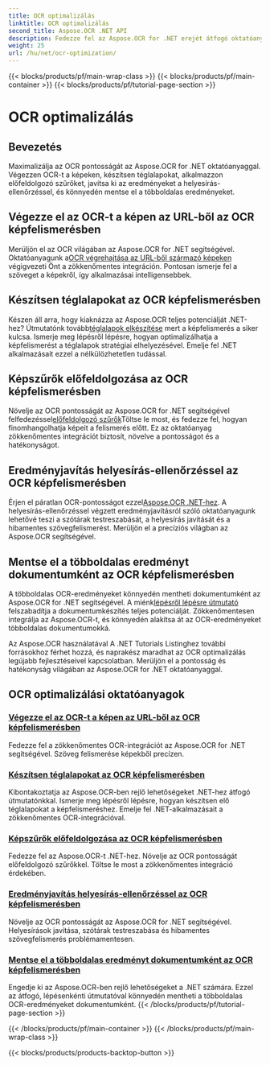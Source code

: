 ```yaml
---
title: OCR optimalizálás
linktitle: OCR optimalizálás
second_title: Aspose.OCR .NET API
description: Fedezze fel az Aspose.OCR for .NET erejét átfogó oktatóanyagainkkal. Akár tapasztalt fejlesztő, akár kezdő vagy, ezek az útmutatók feldobják az OCR-játékodat.
weight: 25
url: /hu/net/ocr-optimization/
---
```


{{< blocks/products/pf/main-wrap-class >}}
{{< blocks/products/pf/main-container >}}
{{< blocks/products/pf/tutorial-page-section >}}

# OCR optimalizálás

## Bevezetés

Maximalizálja az OCR pontosságát az Aspose.OCR for .NET oktatóanyaggal. Végezzen OCR-t a képeken, készítsen téglalapokat, alkalmazzon előfeldolgozó szűrőket, javítsa ki az eredményeket a helyesírás-ellenőrzéssel, és könnyedén mentse el a többoldalas eredményeket.


## Végezze el az OCR-t a képen az URL-ből az OCR képfelismerésben

 Merüljön el az OCR világában az Aspose.OCR for .NET segítségével. Oktatóanyagunk a[OCR végrehajtása az URL-ből származó képeken](./perform-ocr-on-image-from-url/) végigvezeti Önt a zökkenőmentes integráción. Pontosan ismerje fel a szöveget a képekről, így alkalmazásai intelligensebbek.

## Készítsen téglalapokat az OCR képfelismerésben

 Készen áll arra, hogy kiaknázza az Aspose.OCR teljes potenciálját .NET-hez? Útmutatónk tovább[téglalapok elkészítése](./prepare-rectangles/) mert a képfelismerés a siker kulcsa. Ismerje meg lépésről lépésre, hogyan optimalizálhatja a képfelismerést a téglalapok stratégiai elhelyezésével. Emelje fel .NET alkalmazásait ezzel a nélkülözhetetlen tudással.

## Képszűrők előfeldolgozása az OCR képfelismerésben

 Növelje az OCR pontosságát az Aspose.OCR for .NET segítségével felfedezéssel[előfeldolgozó szűrők](./preprocessing-filters-for-image/)Töltse le most, és fedezze fel, hogyan finomhangolhatja képeit a felismerés előtt. Ez az oktatóanyag zökkenőmentes integrációt biztosít, növelve a pontosságot és a hatékonyságot.

## Eredményjavítás helyesírás-ellenőrzéssel az OCR képfelismerésben

 Érjen el páratlan OCR-pontosságot ezzel[Aspose.OCR .NET-hez](./result-correction-with-spell-checking/). A helyesírás-ellenőrzéssel végzett eredményjavításról szóló oktatóanyagunk lehetővé teszi a szótárak testreszabását, a helyesírás javítását és a hibamentes szövegfelismerést. Merüljön el a precíziós világban az Aspose.OCR segítségével.

## Mentse el a többoldalas eredményt dokumentumként az OCR képfelismerésben

 A többoldalas OCR-eredményeket könnyedén mentheti dokumentumként az Aspose.OCR for .NET segítségével. A miénk[lépésről lépésre útmutató](./save-multipage-result-as-document/) felszabadítja a dokumentumkészítés teljes potenciálját. Zökkenőmentesen integrálja az Aspose.OCR-t, és könnyedén alakítsa át az OCR-eredményeket többoldalas dokumentumokká.

Az Aspose.OCR használatával A .NET Tutorials Listinghez további forrásokhoz férhet hozzá, és naprakész maradhat az OCR optimalizálás legújabb fejlesztéseivel kapcsolatban. Merüljön el a pontosság és hatékonyság világában az Aspose.OCR for .NET oktatóanyaggal.
## OCR optimalizálási oktatóanyagok
### [Végezze el az OCR-t a képen az URL-ből az OCR képfelismerésben](./perform-ocr-on-image-from-url/)
Fedezze fel a zökkenőmentes OCR-integrációt az Aspose.OCR for .NET segítségével. Szöveg felismerése képekből precízen.
### [Készítsen téglalapokat az OCR képfelismerésben](./prepare-rectangles/)
Kibontakoztatja az Aspose.OCR-ben rejlő lehetőségeket .NET-hez átfogó útmutatónkkal. Ismerje meg lépésről lépésre, hogyan készítsen elő téglalapokat a képfelismeréshez. Emelje fel .NET-alkalmazásait a zökkenőmentes OCR-integrációval.
### [Képszűrők előfeldolgozása az OCR képfelismerésben](./preprocessing-filters-for-image/)
Fedezze fel az Aspose.OCR-t .NET-hez. Növelje az OCR pontosságát előfeldolgozó szűrőkkel. Töltse le most a zökkenőmentes integráció érdekében.
### [Eredményjavítás helyesírás-ellenőrzéssel az OCR képfelismerésben](./result-correction-with-spell-checking/)
Növelje az OCR pontosságát az Aspose.OCR for .NET segítségével. Helyesírások javítása, szótárak testreszabása és hibamentes szövegfelismerés problémamentesen.
### [Mentse el a többoldalas eredményt dokumentumként az OCR képfelismerésben](./save-multipage-result-as-document/)
Engedje ki az Aspose.OCR-ben rejlő lehetőségeket a .NET számára. Ezzel az átfogó, lépésenkénti útmutatóval könnyedén mentheti a többoldalas OCR-eredményeket dokumentumként.
{{< /blocks/products/pf/tutorial-page-section >}}

{{< /blocks/products/pf/main-container >}}
{{< /blocks/products/pf/main-wrap-class >}}

{{< blocks/products/products-backtop-button >}}
